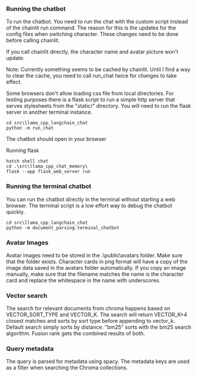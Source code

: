### Running the chatbot
To run the chatbot. You need to run the chat with the custom script instead of the chainlit run command.
The reason for this is the updates for the config files when switching character. 
These changes need to be done before calling chainlit.

If you call chainlit directly, the character name and avatar picture won't update.

Note: Currently something seems to be cached by chainlit. Until I find a way to clear the cache,
you need to call run_chat twice for changes to take effect.

Some browsers don't allow loading css file from local directories. For testing purposes there is a flask script to run a simple http server that serves stylesheets from the "static/" directory. You will need to run the flask server in another terminal instance.

```
cd src\llama_cpp_langchain_chat
python -m run_chat
```

The chatbot should open in your browser<BR>

Running flask
```
hatch shell chat
cd .\src\llama_cpp_chat_memory\
flask --app flask_web_server run
```
### Running the terminal chatbot
You can run the chatbot directly in the terminal without starting a web browser. The terminal script is a low effort way to debug the chatbot quickly.

```
cd src\llama_cpp_langchain_chat
python -m document_parsing.terminal_chatbot
```
### Avatar Images
Avatar images need to be stored in the .\public\avatars folder. Make sure that the folder exists. Character cards in png format will have a copy of the image data saved in the avatars folder automatically. If you copy an image manually, make sure that the filename matches the name is the character card and replace the whitespace in the name with underscores.
### Vector search
The search for relevant documents from chroma happens based on VECTOR_SORT_TYPE and VECTOR_K. The search will return VECTOR_K+4 closest matches and sorts by sort type before appending to vector_k. Default search simply sorts by distance. "bm25" sorts with the bm25 search algorithm. Fusion rank gets the combined results of both.
### Query metadata
The query is parsed for metadata using spacy. The metadata keys are used as a filter when searching the Chroma collections.